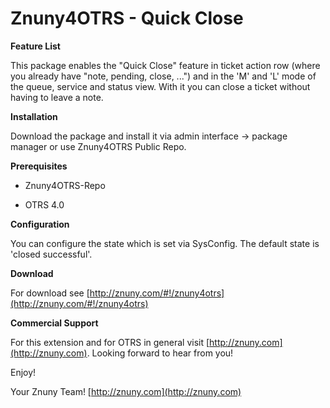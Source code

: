 Znuny4OTRS - Quick Close
========================

**Feature List**

This package enables the "Quick Close" feature in ticket action row (where you already have "note, pending, close, ...") and in the 'M' and 'L' mode of the queue, service and status view. With it you can close a ticket without having to leave a note.

**Installation**

Download the package and install it via admin interface -> package manager or use Znuny4OTRS Public Repo.


**Prerequisites**

- Znuny4OTRS-Repo

- OTRS 4.0

**Configuration**

You can configure the state which is set via SysConfig. The default state is 'closed successful'.

**Download**

For download see [http://znuny.com/#!/znuny4otrs](http://znuny.com/#!/znuny4otrs)

**Commercial Support**

For this extension and for OTRS in general visit [http://znuny.com](http://znuny.com). Looking forward to hear from you!

Enjoy!

 Your Znuny Team!
 [http://znuny.com](http://znuny.com)
